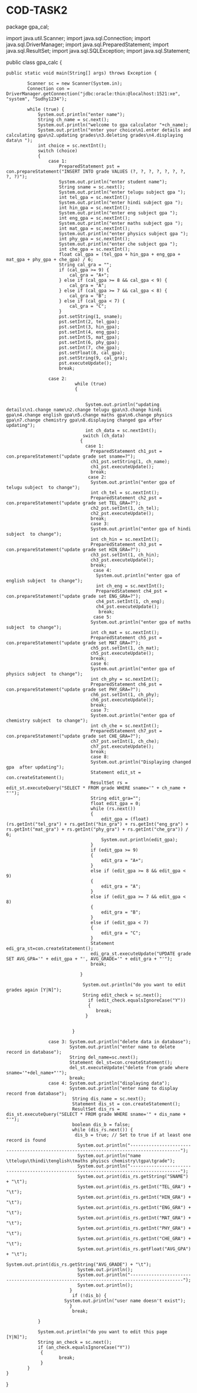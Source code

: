 # COD-TASK2

package gpa_cal;

import java.util.Scanner;
import java.sql.Connection;
import java.sql.DriverManager;
import java.sql.PreparedStatement;
import java.sql.ResultSet;
import java.sql.SQLException;
import java.sql.Statement;

public class gpa_calc {

    public static void main(String[] args) throws Exception {
        
            Scanner sc = new Scanner(System.in);
            Connection con = DriverManager.getConnection("jdbc:oracle:thin:@localhost:1521:xe", "system", "Sudhy1234");
            
            while (true) {
            	System.out.println("enter name");
                String ch_name = sc.next();
                System.out.println("welcome to gpa calculator "+ch_name);
                System.out.println("enter your choice\n1.enter details and calculating gpa\n2.updating grades\n3.deleting grades\n4.displaying data\n ");
                int choice = sc.nextInt();
                switch (choice) 
                { 
                    case 1:
                        PreparedStatement pst = con.prepareStatement("INSERT INTO grade VALUES (?, ?, ?, ?, ?, ?, ?, ?, ?)");
                        System.out.println("enter student name");
                        String sname = sc.next();
                        System.out.println("enter telugu subject gpa ");
                        int tel_gpa = sc.nextInt();
                        System.out.println("enter hindi subject gpa ");
                        int hin_gpa = sc.nextInt();
                        System.out.println("enter eng subject gpa ");
                        int eng_gpa = sc.nextInt();
                        System.out.println("enter maths subject gpa ");
                        int mat_gpa = sc.nextInt();
                        System.out.println("enter physics subject gpa ");
                        int phy_gpa = sc.nextInt();
                        System.out.println("enter che subject gpa ");
                        int che_gpa = sc.nextInt();
                        float cal_gpa = (tel_gpa + hin_gpa + eng_gpa + mat_gpa + phy_gpa + che_gpa) / 6;
                        String cal_gra = "";
                        if (cal_gpa >= 9) {
                            cal_gra = "A+";
                        } else if (cal_gpa >= 8 && cal_gpa < 9) {
                            cal_gra = "A";
                        } else if (cal_gpa >= 7 && cal_gpa < 8) {
                            cal_gra = "B";
                        } else if (cal_gpa < 7) {
                            cal_gra = "C";
                        }
                        pst.setString(1, sname);
                        pst.setInt(2, tel_gpa);
                        pst.setInt(3, hin_gpa);
                        pst.setInt(4, eng_gpa);
                        pst.setInt(5, mat_gpa);
                        pst.setInt(6, phy_gpa);
                        pst.setInt(7, che_gpa);
                        pst.setFloat(8, cal_gpa);
                        pst.setString(9, cal_gra);
                        pst.executeUpdate();
                        break;
                      
                    case 2:
                              while (true) 
                              {
                                 
                                 
                                  System.out.println("updating details\n1.change name\n2.change telugu gpa\n3.change hindi gpa\n4.change english gpa\n5.change maths gpa\n6.change physics gpa\n7.change chemistry gpa\n8.displaying changed gpa after updating");
                                  int ch_data = sc.nextInt();
                                 switch (ch_data) 
                                {
                                  case 1:
                                    PreparedStatement ch1_pst = con.prepareStatement("update grade set sname=?");
                                    ch1_pst.setString(1, ch_name);
                                    ch1_pst.executeUpdate();
                                    break;
                                   case 2:
                                    System.out.println("enter gpa of telugu subject  to change");
                                    int ch_tel = sc.nextInt();
                                    PreparedStatement ch2_pst = con.prepareStatement("update grade set TEL_GRA=?");
                                    ch2_pst.setInt(1, ch_tel);
                                    ch2_pst.executeUpdate();
                                    break;
                                    case 3:
                                    System.out.println("enter gpa of hindi subject  to change");
                                    int ch_hin = sc.nextInt();
                                    PreparedStatement ch3_pst = con.prepareStatement("update grade set HIN_GRA=?");
                                    ch3_pst.setInt(1, ch_hin);
                                    ch3_pst.executeUpdate();
                                    break;
                                     case 4:
                                      System.out.println("enter gpa of english subject  to change");
                                      int ch_eng = sc.nextInt();
                                      PreparedStatement ch4_pst = con.prepareStatement("update grade set ENG_GRA=?");
                                      ch4_pst.setInt(1, ch_eng);
                                      ch4_pst.executeUpdate();
                                       break;
                                     case 5:
                                    System.out.println("enter gpa of maths subject  to change");
                                    int ch_mat = sc.nextInt();
                                    PreparedStatement ch5_pst = con.prepareStatement("update grade set MAT_GRA=?");
                                    ch5_pst.setInt(1, ch_mat);
                                    ch5_pst.executeUpdate();
                                    break;
                                    case 6:
                                    System.out.println("enter gpa of physics subject  to change");
                                    int ch_phy = sc.nextInt();
                                    PreparedStatement ch6_pst = con.prepareStatement("update grade set PHY_GRA=?");
                                    ch6_pst.setInt(1, ch_phy);
                                    ch6_pst.executeUpdate();
                                    break;
                                    case 7:
                                    System.out.println("enter gpa of chemistry subject  to change");
                                    int ch_che = sc.nextInt();
                                    PreparedStatement ch7_pst = con.prepareStatement("update grade set CHE_GRA=?");
                                    ch7_pst.setInt(1, ch_che);
                                    ch7_pst.executeUpdate();
                                    break;
                                    case 8:
                                	System.out.println("Displaying changed gpa  after updating");
                                	Statement edit_st = con.createStatement();
                                	ResultSet rs = edit_st.executeQuery("SELECT * FROM grade WHERE sname='" + ch_name + "'");
                                    String edit_gra="";
                                	float edit_gpa = 0;
                                	while (rs.next()) 
                                	{
                                	    edit_gpa = (float) (rs.getInt("tel_gra") + rs.getInt("hin_gra") + rs.getInt("eng_gra") + rs.getInt("mat_gra") + rs.getInt("phy_gra") + rs.getInt("che_gra")) / 6;
                                	    System.out.println(edit_gpa);
                                	}
                                	if (edit_gpa >= 9) 
                                	{
                                        edit_gra = "A+";
                                    } 
                                	else if (edit_gpa >= 8 && edit_gpa < 9) 
                                    {
                                        edit_gra = "A";
                                    } 
                                	else if (edit_gpa >= 7 && edit_gpa < 8)
                                    {
                                        edit_gra = "B";
                                    } 
                                	else if (edit_gpa < 7) 
                                	{
                                        edit_gra = "C";
                                    }
                                	Statement edi_gra_st=con.createStatement();
                                	edi_gra_st.executeUpdate("UPDATE grade SET AVG_GPA='" + edit_gpa + "', AVG_GRADE='" + edit_gra + "'");
                                	break;
                                	
                                }               
                              
                                 System.out.println("do you want to edit grades again [Y|N]"); 
                                 String edit_check = sc.next();
                                   if (edit_check.equalsIgnoreCase("Y")) 
                                   {
                                      break;
                                  }
                                
                         
                             } 
                             
                    case 3: System.out.println("delete data in database");
                            System.out.println("enter name to delete record in database");
                            String del_name=sc.next();
                            Statement del_st=con.createStatement();
                            del_st.executeUpdate("delete from grade where sname='"+del_name+"'");
                            break;
                    case 4: System.out.println("displaying data");
                            System.out.println("enter name to display record from database");
                             String dis_name = sc.next();
                             Statement dis_st = con.createStatement();
                             ResultSet dis_rs = dis_st.executeQuery("SELECT * FROM grade WHERE sname='" + dis_name + "'");
                             boolean dis_b = false;
                             while (dis_rs.next()) {
                              dis_b = true; // Set to true if at least one record is found
                               System.out.println("-----------------------------------------------------------------------------------------");
                               System.out.println("name            \ttelugu\thindi\tenglish\tmaths phyiscs chemistry\tgpa\tgrade");
                               System.out.println("-----------------------------------------------------------------------------------------");
                               System.out.print(dis_rs.getString("SNAME") + "\t");
                               System.out.print(dis_rs.getInt("TEL_GRA") + "\t");
                               System.out.print(dis_rs.getInt("HIN_GRA") + "\t");
                               System.out.print(dis_rs.getInt("ENG_GRA") + "\t");
                               System.out.print(dis_rs.getInt("MAT_GRA") + "\t");
                               System.out.print(dis_rs.getInt("PHY_GRA") + "\t");
                               System.out.print(dis_rs.getInt("CHE_GRA") + "\t");
                               System.out.print(dis_rs.getFloat("AVG_GPA") + "\t");
                               System.out.print(dis_rs.getString("AVG_GRADE") + "\t");
                               System.out.println();
                               System.out.println("------------------------------------------------------------------------------------------");
                               System.out.println();
                            }
                             if (!dis_b) {
                          System.out.println("user name doesn't exist");
                            }
                             break;
                                   
                }
                
                System.out.println("do you want to edit this page  [Y|N]");
                String an_check = sc.next();
                if (an_check.equalsIgnoreCase("Y")) 
                 {
                        break;
                 }
            }
    }
}
